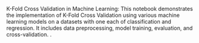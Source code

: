 K-Fold Cross Validation in Machine Learning:
This notebook demonstrates the implementation of K-Fold Cross Validation using various machine learning models on a datasets with one each of classification and regression. It includes data preprocessing, model training, evaluation, and cross-validation. .
